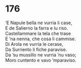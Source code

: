 # 176
  
’E Napule bella ne vurria li case,  
E de Salierno la farra e lu riso.  
Castellammare la tela che trase  
E ’na nenna, che cosa li cammise.  
Di Arola ne vurria le cerase,  
Da Surriento li fiche paravise.  
Da ’su mussillo ne vurria ’nu vaso;  
Moro cuntento e vavo ’mparaviso.
